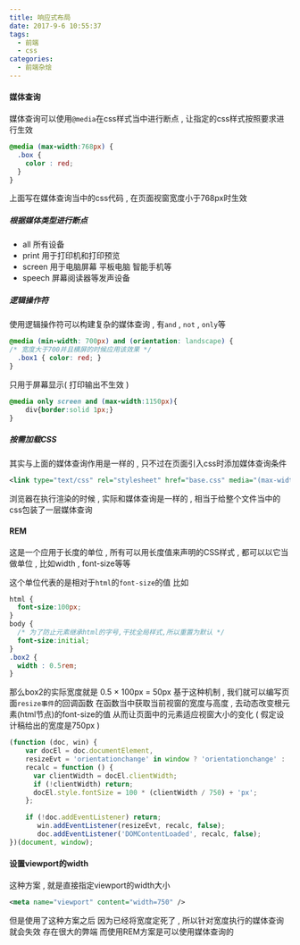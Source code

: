 ```yaml
---
title: 响应式布局
date: 2017-9-6 10:55:37
tags: 
  - 前端
  - css
categories: 
  - 前端杂烩
---
```


#### 媒体查询
媒体查询可以使用`@media`在css样式当中进行断点 , 让指定的css样式按照要求进行生效
```css
@media (max-width:768px) {
  .box {
    color : red;
  }
}
```
上面写在媒体查询当中的css代码 , 在页面视窗宽度小于768px时生效
<!-- more -->
##### 根据媒体类型进行断点
+ all 所有设备
+ print 用于打印机和打印预览
+ screen 用于电脑屏幕 平板电脑 智能手机等
+ speech 屏幕阅读器等发声设备

##### 逻辑操作符
使用逻辑操作符可以构建复杂的媒体查询 , 有`and` , `not` , `only`等
```css
@media (min-width: 700px) and (orientation: landscape) {
/* 宽度大于700并且横屏的时候应用该效果 */
  .box1 { color: red; }
}
```
只用于屏幕显示( 打印输出不生效 )
```css
@media only screen and (max-width:1150px){
    div{border:solid 1px;}
}
```

##### 按需加载CSS
其实与上面的媒体查询作用是一样的 , 只不过在页面引入css时添加媒体查询条件
```xml
<link type="text/css" rel="stylesheet" href="base.css" media="(max-width:500px)"/>
```
浏览器在执行渲染的时候 , 实际和媒体查询是一样的 , 相当于给整个文件当中的css包装了一层媒体查询

#### REM
这是一个应用于长度的单位 , 所有可以用长度值来声明的CSS样式 , 都可以以它当做单位 , 比如width , font-size等等

这个单位代表的是相对于`html`的`font-size`的值
比如
```css
html {
  font-size:100px;
}
body {
  /* 为了防止元素继承html的字号,干扰全局样式,所以重置为默认 */
  font-size:initial;
}
.box2 {
  width : 0.5rem;
}
```
那么box2的实际宽度就是  0.5 × 100px = 50px
基于这种机制 , 我们就可以编写页面`resize事件`的回调函数
在函数当中获取当前视窗的宽度与高度 , 去动态改变根元素(html节点)的font-size的值
从而让页面中的元素适应视窗大小的变化
( 假定设计稿给出的宽度是750px )
```javascript
(function (doc, win) {
    var docEl = doc.documentElement,
    resizeEvt = 'orientationchange' in window ? 'orientationchange' : 'resize',
    recalc = function () {
      var clientWidth = docEl.clientWidth;
      if (!clientWidth) return;
      docEl.style.fontSize = 100 * (clientWidth / 750) + 'px';
    };
   
    if (!doc.addEventListener) return;
       win.addEventListener(resizeEvt, recalc, false);
       doc.addEventListener('DOMContentLoaded', recalc, false);
})(document, window);
```

#### 设置viewport的width
这种方案 , 就是直接指定viewport的width大小
```xml
<meta name="viewport" content="width=750" />
```
但是使用了这种方案之后
因为已经将宽度定死了 , 所以针对宽度执行的媒体查询就会失效
存在很大的弊端
而使用REM方案是可以使用媒体查询的
